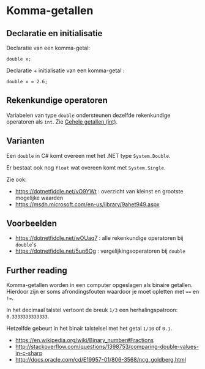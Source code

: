 # Komma-getallen

## Declaratie en initialisatie

Declaratie van een komma-getal:

```
double x;
```

Declaratie + initialisatie van een komma-getal :

```
double x = 2.6;
```

## Rekenkundige operatoren

Variabelen van type `double` ondersteunen dezelfde rekenkundige operatoren als `int`.
Zie [Gehele getallen (int)](VarsInt.md).

## Varianten

Een `double` in C# komt overeen met het .NET type `System.Double`.

Er bestaat ook nog `float` wat overeen komt met `System.Single`.

Zie ook:

- https://dotnetfiddle.net/vO9YWt : overzicht van kleinst en grootste mogelijke waarden
- https://msdn.microsoft.com/en-us/library/9ahet949.aspx

## Voorbeelden

- https://dotnetfiddle.net/wOUaq7 : alle rekenkundige operatoren bij `double`'s
- https://dotnetfiddle.net/5up6Og : vergelijkingsoperatoren bij `double` 

## Further reading

Komma-getallen worden in een computer opgeslagen als binaire getallen. Hierdoor
zijn er soms afrondingsfouten waardoor je moet opletten met `==` en `!=`.

In het decimaal talstel vertoont de breuk `1/3` een herhalingspatroon:
`0.3333333333333`.

Hetzelfde gebeurt in het binair talstelsel met het getal `1/10` of `0.1`.

- https://en.wikipedia.org/wiki/Binary_number#Fractions
- http://stackoverflow.com/questions/1398753/comparing-double-values-in-c-sharp
- http://docs.oracle.com/cd/E19957-01/806-3568/ncg_goldberg.html


